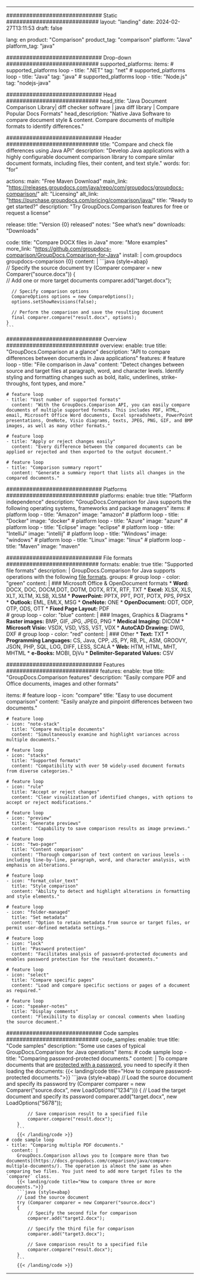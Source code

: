 
---
############################# Static ############################
layout: "landing"
date: 2024-02-27T13:11:53
draft: false

lang: en
product: "Comparison"
product_tag: "comparison"
platform: "Java"
platform_tag: "java"

############################# Drop-down ############################
supported_platforms:
  items:
    # supported_platforms loop
    - title: ".NET"
      tag: "net"
    # supported_platforms loop
    - title: "Java"
      tag: "java"
    # supported_platforms loop
    - title: "Node.js"
      tag: "nodejs-java"

############################# Head ############################
head_title: "Java Document Comparison Library| diff checker software | java diff library | Compare Popular Docs Formats"
head_description: "Native Java Software to compare document style & content. Compare documents of multiple formats to identify differences."

############################# Header ############################
title: "Compare and check file differences using Java API"
description: "Develop Java applications with a highly configurable document comparison library to compare similar document formats, including files, their content, and text style."
words:
  for: "for"

actions:
  main: "Free Maven Download"
  main_link: "https://releases.groupdocs.com/java/repo/com/groupdocs/groupdocs-comparison/"
  alt: "Licensing"
  alt_link: "https://purchase.groupdocs.com/pricing/comparison/java/"
  title: "Ready to get started?"
  description: "Try GroupDocs.Comparison features for free or request a license"

release:
  title: "Version {0} released"
  notes: "See what’s new"
  downloads: "Downloads"

code:
  title: "Compare DOCX files in Java"
  more: "More examples"
  more_link: "https://github.com/groupdocs-comparison/GroupDocs.Comparison-for-Java"
  install: |
    <dependency>
      <groupId>com.groupdocs</groupId>
      <artifactId>groupdocs-comparison</artifactId>
      <version>{0}</version>
    </dependency>
  content: |
    ```java {style=abap}  
    // Specify the source document
    try (Comparer comparer = new Comparer("source.docx"))
    {    
      // Add one or more target documents
      comparer.add("target.docx");

      // Specify comparison options
      CompareOptions options = new CompareOptions();
      options.setShowRevisions(false);

      // Perform the comparison and save the resulting document
      final comparer.compare("result.docx", options);
    }    
    ```

############################# Overview ############################
overview:
  enable: true
  title: "GroupDocs.Comparison at a glance"
  description: "API to compare differences between documents in Java applications"
  features:
    # feature loop
    - title: "File comparison in Java"
      content: "Detect changes between source and target files at paragraph, word, and character levels. Identify styling and formatting changes such as bold, italic, underlines, strike-throughs, font types, and more."

    # feature loop
    - title: "Vast number of supported formats"
      content: "With the GroupDocs.Comparison API, you can easily compare documents of multiple supported formats. This includes PDF, HTML, email, Microsoft Office Word documents, Excel spreadsheets, PowerPoint presentations, OneNote, Visio diagrams, texts, JPEG, PNG, GIF, and BMP images, as well as many other formats."

    # feature loop
    - title: "Apply or reject changes easily"
      content: "Every difference between the compared documents can be applied or rejected and then exported to the output document."

    # feature loop
    - title: "Comparison summary report"
      content: "Generate a summary report that lists all changes in the compared documents."

############################# Platforms ############################
platforms:
  enable: true
  title: "Platform independence"
  description: "GroupDocs.Comparison for Java supports the following operating systems, frameworks and package managers"
  items:
    # platform loop
    - title: "Amazon"
      image: "amazon"
    # platform loop
    - title: "Docker"
      image: "docker"
    # platform loop
    - title: "Azure"
      image: "azure"
    # platform loop
    - title: "Eclipse"
      image: "eclipse"
    # platform loop
    - title: "IntelliJ"
      image: "intellij"
    # platform loop
    - title: "Windows"
      image: "windows"
    # platform loop
    - title: "Linux"
      image: "linux"
    # platform loop
    - title: "Maven"
      image: "maven"

############################# File formats ############################
formats:
  enable: true
  title: "Supported file formats"
  description: |
    GroupDocs.Comparison for Java supports operations with the following [file formats](https://docs.groupdocs.com/comparison/java/supported-document-formats/).
  groups:
    # group loop
    - color: "green"
      content: |
        ### Microsoft Office & OpenDocument formats
        * **Word:** DOCX, DOC, DOCM,DOT, DOTM, DOTX, RTX, RTF, TXT
        * **Excel:** XLSX, XLS, XLT, XLTM, XLSB, XLSM
        * **PowerPoint:** PPTX, PPT, POT, POTX, PPS, PPSX
        * **Outlook:** EML, EMLX, MSG
        * **OneNote:** ONE
        * **OpenDocument:** ODT, ODP, OTP, ODS, OTT
        * **Fixed Page Layout:** PDF        
    # group loop
    - color: "blue"
      content: |
        ### Images, Graphics & Diagrams
        * **Raster images:** BMP, GIF, JPG, JPEG, PNG
        * **Medical Imaging:** DICOM
        * **Microsoft Visio:** VSDX, VSD, VSS, VST, VDX
        * **AutoCAD Drawing:** DWG, DXF
      # group loop
    - color: "red"
      content: |
        ### Other
        * **Text:** TXT
        * **Programming Languages:** CS, Java, CPP, JS, PY, RB, PL, ASM, GROOVY, JSON, PHP, SQL, LOG, DIFF, LESS, SCALA
        * **Web:** HTM, HTML, MHT, MHTML
        * **e-Books:** MOBI, DjVu
        * **Delimiter-Separated Values:** CSV

############################# Features ############################
features:
  enable: true
  title: "GroupDocs.Comparison features"
  description: "Easily compare PDF and Office documents, images and other formats"

  items:
    # feature loop
    - icon: "compare"
      title: "Easy to use document comparison"
      content: "Easily analyze and pinpoint differences between two documents."

    # feature loop
    - icon: "note-stack"
      title: "Compare multiple documents"
      content: "Simultaneously examine and highlight variances across multiple documents."

    # feature loop
    - icon: "stacks"
      title: "Supported formats"
      content: "Compatibility with over 50 widely-used document formats from diverse categories."

    # feature loop
    - icon: "rule"
      title: "Accept or reject changes"
      content: "Clear visualization of identified changes, with options to accept or reject modifications."

    # feature loop
    - icon: "preview"
      title: "Generate previews"
      content: "Capability to save comparison results as image previews."

    # feature loop
    - icon: "two-pager"
      title: "Content comparison"
      content: "Thorough comparison of text content on various levels - including line-by-line, paragraph, word, and character analysis, with emphasis on alterations."

    # feature loop
    - icon: "format_color_text"
      title: "Style comparison"
      content: "Ability to detect and highlight alterations in formatting and style elements."

    # feature loop
    - icon: "folder-managed"
      title: "Set metadata"
      content: "Option to retain metadata from source or target files, or permit user-defined metadata settings."

    # feature loop
    - icon: "lock"
      title: "Password protection"
      content: "Facilitates analysis of password-protected documents and enables password protection for the resultant documents."

    # feature loop
    - icon: "select"
      title: "Compare specific pages"
      content: "Load and compare specific sections or pages of a document as required."

    # feature loop
    - icon: "speaker-notes"
      title: "Display comments"
      content: "Flexibility to display or conceal comments when loading the source document."

############################# Code samples ############################
code_samples:
  enable: true
  title: "Code samples"
  description: "Some use cases of typical GroupDocs.Comparison for Java operations"
  items:
    # code sample loop
    - title: "Comparing password-protected documents."
      content: |
        To compare documents that are [protected with a password](https://docs.groupdocs.com/comparison/java/load-password-protected-documents/), you need to specify it then loading the documents:
        {{< landing/code title="How to compare password-protected documents.">}}
        ```java {style=abap}
        // Load the source document and specify its password
        try (Comparer comparer = new Comparer("source.docx", new LoadOptions("1234")))
        {
            // Load the target document and specify its password
            comparer.add("target.docx", new LoadOptions("5678"));
        
            // Save comparison result to a specified file
            comparer.compare("result.docx");
        }
        ```
        {{< /landing/code >}}
    # code sample loop
    - title: "Comparing multiple PDF documents."
      content: |
        GroupDocs.Comparison allows you to [compare more than two documents](https://docs.groupdocs.com/comparison/java/compare-multiple-documents/). The operation is almost the same as when comparing two files. You just need to add more target files to the `comparer` class.
        {{< landing/code title="How to compare three or more documents.">}}
        ```java {style=abap}   
        // Load the source document
        try (Comparer comparer = new Comparer("source.docx") 
        {
            // Specify the second file for comparison
            comparer.add("target2.docx");

            // Specify the third file for comparison
            comparer.add("target3.docx");

            // Save comparison result to a specified file
            comparer.compare("result.docx");
        }
        ```
        {{< /landing/code >}}

---

